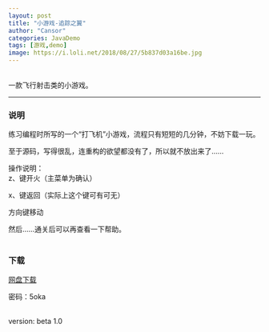 ```yaml
---
layout: post
title: "小游戏-追踪之翼"
author: "Cansor"
categories: JavaDemo
tags: [游戏,demo]
image: https://i.loli.net/2018/08/27/5b837d03a16be.jpg
---
```


<br>
一款飞行射击类的小游戏。
<br>
  
***

### 说明

练习编程时所写的一个“打飞机”小游戏，流程只有短短的几分钟，不妨下载一玩。

至于源码，写得很乱，连重构的欲望都没有了，所以就不放出来了……

操作说明：<br>
z、键开火（主菜单为确认）

x、键返回（实际上这个键可有可无）

方向键移动

然后……通关后可以再查看一下帮助。
<br><br>

### 下载

<line>
<a href="https://www.lanzous.com/b353671/" target="_blank">网盘下载</a>
</line>

密码：5oka

<br>
version: beta 1.0
<br><br><br>

